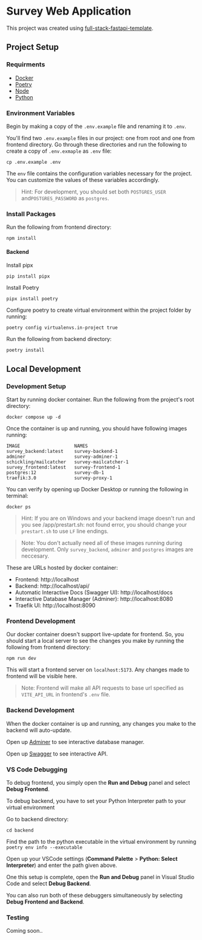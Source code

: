 # Survey Web Application

This project was created using [full-stack-fastapi-template](https://github.com/fastapi/full-stack-fastapi-template).

## Project Setup

### Requirments
* [Docker](https://docs.docker.com/engine/install/)
* [Poetry](https://python-poetry.org/docs/)
* [Node](https://nodejs.org/en/download/package-manager)
* [Python](https://www.python.org/downloads/?ref=blog.latitude.so)

### Environment Variables

Begin by making a copy of the `.env.example` file and renaming it to `.env`.

You'll find two `.env.example` files in our project: one from root and one from frontend directory. Go through these directories and run the following to create a copy of `.env.exmaple` as `.env` file:
```
cp .env.example .env
```

The `env` file contains the configuration variables necessary for the project. You can customize the values of these variables accordingly.

> Hint: For development, you should set both `POSTGRES_USER` and`POSTGRES_PASSWORD` as `postgres`.


### Install Packages
Run the following from frontend directory:
```
npm install
```

#### Backend
Install pipx
```
pip install pipx
```
Install Poetry
```
pipx install poetry
```
Configure poetry to create virtual environment within the project folder by running:
```
poetry config virtualenvs.in-project true
```
Run the following from backend directory:
```
poetry install
```

## Local Development 

### Development Setup

Start by running docker container. Run the following from the project's root directory:
```
docker compose up -d
```

Once the container is up and running, you should have following images running:
```
IMAGE                    NAMES
survey_backend:latest    survey-backend-1
adminer                  survey-adminer-1
schickling/mailcatcher   survey-mailcatcher-1
survey_frontend:latest   survey-frontend-1
postgres:12              survey-db-1
traefik:3.0              survey-proxy-1
```

You can verify by opening up Docker Desktop or running the following in terminal:
```
docker ps
```
> Hint: If you are on Windows and your backend image doesn't run and you see /app/prestart.sh: not found error, you should change your `prestart.sh` to use `LF` line endings.

> Note: You don't actually need all of these images running during development. Only `survey_backend`, `adminer` and `postgres` images are neccesary.

These are URLs hosted by docker container:
* Frontend: http://localhost
* Backend: http://localhost/api/
* Automatic Interactive Docs (Swagger UI): http://localhost/docs
* Interactive Database Manager (Adminer): http://localhost:8080
* Traefik UI: http://localhost:8090

### Frontend Development

Our docker container doesn't support live-update for frontend. So, you should start a local server to see the changes you make by running the following from frontend directory:
```
npm run dev
```

This will start a frontend server on `localhost:5173`. Any changes made to frontend will be visible here.

> Note: Frontend will make all API requests to base url specified as `VITE_API_URL` in frontend's `.env` file.

### Backend Development

When the docker container is up and running, any changes you make to the backend will auto-update.

Open up [Adminer](http://localhost:8080) to see interactive database manager.

Open up [Swagger](http://localhost/docs) to see interactive API.

### VS Code Debugging

To debug frontend, you simply open the **Run and Debug** panel and select **Debug Frontend**.

To debug backend, you have to set your Python Interpreter path to your virtual environment

Go to backend directory:
```
cd backend
```
Find the path to the python executable in the virtual environment by running `poetry env info --executable`

Open up your VSCode settings (**Command Palette** > **Python: Select Interpreter**) and enter the path given above. 

One this setup is complete, open the **Run and Debug** panel in Visual Studio Code and select **Debug Backend**.

You can also run both of these debuggers simultaneously by selecting **Debug Frontend and Backend**.

### Testing
Coming soon..


